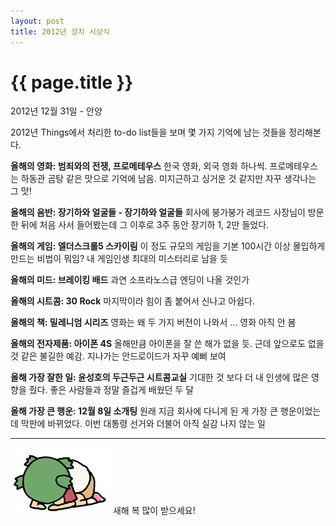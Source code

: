```yaml
---
layout: post
title: 2012년 성치 시상식
---
```


{{ page.title }}
================

<p class="meta">2012년 12월 31일 - 안양</p>

2012년 Things에서 처리한 to-do list들을 보며 몇 가지 기억에 남는 것들을 정리해본다. 

**올해의 영화: 범죄와의 전쟁, 프로메테우스** 한국 영화, 외국 영화 하나씩. 프로메테우스는 하동관 곰탕 같은 맛으로 기억에 남음. 미지근하고 싱거운 것 같지만 자꾸 생각나는 그 맛! 

**올해의 음반: 장기하와 얼굴들 - 장기하와 얼굴들** 회사에 붕가붕가 레코드 사장님이 방문한 뒤에 처음 사서 들어봤는데 그 이후로 3주 동안 장기하 1, 2만 들었다.  

**올해의 게임: 엘더스크롤5 스카이림** 이 정도 규모의 게임을 기본 100시간 이상 몰입하게 만드는 비법이 뭐임? 내 게임인생 최대의 미스터리로 남을 듯

**올해의 미드: 브레이킹 배드** 과연 소프라노스급 엔딩이 나올 것인가 

**올해의 시트콤: 30 Rock** 마지막이라 힘이 좀 붙어서 신나고 아쉽다. 

**올해의 책: 밀레니엄 시리즈** 영화는 왜 두 가지 버전이 나와서 ... 영화 아직 안 봄 

**올해의 전자제품: 아이폰 4S** 올해만큼 아이폰을 잘 쓴 해가 없을 듯. 근데 앞으로도 없을 것 같은 불길한 예감. 지나가는 안드로이드가 자꾸 예뻐 보여

**올해 가장 잘한 일: 윤성호의 두근두근 시트콤교실** 기대한 것 보다 더 내 인생에 많은 영향을 줬다. 좋은 사람들과 정말 즐겁게 배웠던 두 달 

**올해 가장 큰 행운: 12월 8일 소개팅** 원래 지금 회사에 다니게 된 게 가장 큰 행운이었는데 막판에 바뀌었다. 이번 대통령 선거와 더불어 아직 실감 나지 않는 일


---

![요츠바 큰절](/images/yotsuba.PNG)
새해 복 많이 받으세요!
